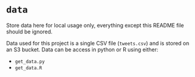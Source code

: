 # `data`

Store data here for local usage only, everything except this README file should be ignored.

Data used for this project is a single CSV file (`tweets.csv`) and is stored on an S3 bucket. Data can be access in python or R using either:

* `get_data.py`
* `get_data.R`